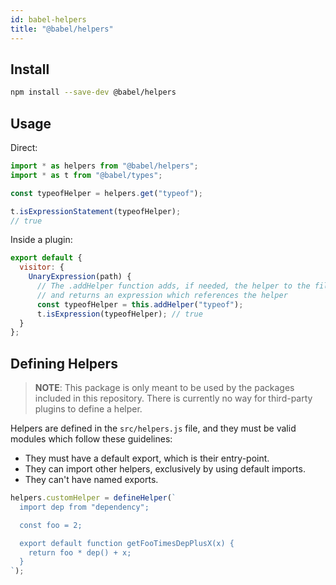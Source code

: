 ```yaml
---
id: babel-helpers
title: "@babel/helpers"
---
```


## Install

```sh title="Shell"
npm install --save-dev @babel/helpers
```

## Usage

Direct:

```js title="JavaScript"
import * as helpers from "@babel/helpers";
import * as t from "@babel/types";

const typeofHelper = helpers.get("typeof");

t.isExpressionStatement(typeofHelper);
// true
```

Inside a plugin:

```js title="JavaScript"
export default {
  visitor: {
    UnaryExpression(path) {
      // The .addHelper function adds, if needed, the helper to the file
      // and returns an expression which references the helper
      const typeofHelper = this.addHelper("typeof");
      t.isExpression(typeofHelper); // true
  }
};
```

## Defining Helpers

> **NOTE**: This package is only meant to be used by the packages included in this repository. There is currently no way for third-party plugins to define a helper.

Helpers are defined in the `src/helpers.js` file, and they must be valid modules which follow these guidelines:

- They must have a default export, which is their entry-point.
- They can import other helpers, exclusively by using default imports.
- They can't have named exports.

```js title="JavaScript"
helpers.customHelper = defineHelper(`
  import dep from "dependency";

  const foo = 2;

  export default function getFooTimesDepPlusX(x) {
    return foo * dep() + x;
  }
`);
```
